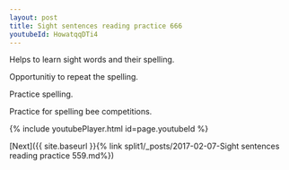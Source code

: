 ```yaml
---
layout: post
title: Sight sentences reading practice 666
youtubeId: HowatqqDTi4
---
```

 
 
Helps to learn sight words and their spelling.

Opportunitiy to repeat the spelling. 

Practice spelling. 
 
Practice for spelling bee competitions. 
 
{% include youtubePlayer.html id=page.youtubeId %}
 
 

[Next]({{ site.baseurl }}{% link  split1/_posts/2017-02-07-Sight sentences reading practice 559.md%})
 
